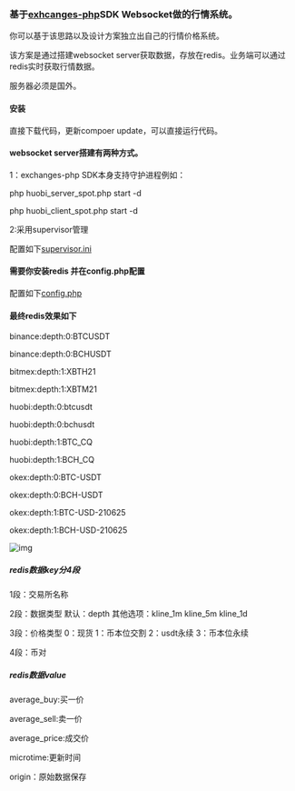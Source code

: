 ### 基于[exhcanges-php](https://github.com/zhouaini528/exchanges-php)SDK Websocket做的行情系统。

你可以基于该思路以及设计方案独立出自己的行情价格系统。

该方案是通过搭建websocket server获取数据，存放在redis。业务端可以通过redis实时获取行情数据。

服务器必须是国外。

#### 安装

直接下载代码，更新compoer update，可以直接运行代码。

#### websocket server搭建有两种方式。

1：exchanges-php SDK本身支持守护进程例如：

php huobi_server_spot.php start -d

php huobi_client_spot.php start -d

2:采用supervisor管理

配置如下[supervisor.ini](./supervisor.ini)


#### 需要你安装redis 并在config.php配置

配置如下[config.php](./config.php)

#### 最终redis效果如下

binance:depth:0:BTCUSDT

binance:depth:0:BCHUSDT

bitmex:depth:1:XBTH21

bitmex:depth:1:XBTM21

huobi:depth:0:btcusdt

huobi:depth:0:bchusdt

huobi:depth:1:BTC_CQ

huobi:depth:1:BCH_CQ

okex:depth:0:BTC-USDT

okex:depth:0:BCH-USDT

okex:depth:1:BTC-USD-210625

okex:depth:1:BCH-USD-210625

![img](./2.jpg)

##### redis数据key分4段
1段：交易所名称

2段：数据类型  默认：depth   其他选项：kline_1m  kline_5m   kline_1d

3段：价格类型  0：现货  1：币本位交割  2：usdt永续  3：币本位永续

4段：币对

##### redis数据value
average_buy:买一价

average_sell:卖一价

average_price:成交价

microtime:更新时间

origin：原始数据保存

